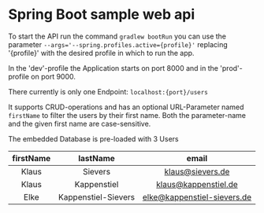 # Spring Boot sample web api
To start the API run the command `gradlew bootRun` you can use the parameter `--args='--spring.profiles.active={profile}'` replacing '{profile}' with the desired profile in which to run the app.

In the 'dev'-profile the Application starts on port 8000 and in the 'prod'-profile on port 9000.

There currently is only one Endpoint: `localhost:{port}/users`

It supports CRUD-operations and has an optional URL-Parameter named `firstName` to filter the users by their first name. Both the parameter-name and the given first name are case-sensitive.

The embedded Database is pre-loaded with 3 Users

| firstName |       lastName      |            email            |
|:---------:|:-------------------:|:---------------------------:|
| Klaus     | Sievers             | klaus@sievers.de            |
| Klaus     | Kappenstiel         | klaus@kappenstiel.de        |
| Elke      | Kappenstiel-Sievers | elke@kappenstiel-sievers.de |
